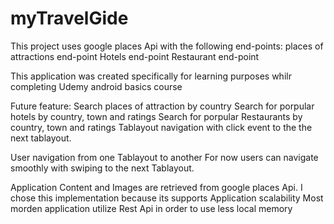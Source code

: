 # myTravelGide
This project uses google places Api with the following end-points:
places of attractions end-point
Hotels end-point
Restaurant end-point

This application was created specifically for learning purposes whilr completing Udemy android basics course

Future feature:
Search places of attraction by country
Search for porpular hotels by country, town and ratings
Search for porpular Restaurants by country, town and ratings
Tablayout navigation with click event to the the next tablayout.

User navigation from one Tablayout to another
For now users can navigate smoothly with swiping to the next Tablayout.

Application Content and Images are retrieved from google places Api.
I chose this implementation because its supports Application scalability
Most morden application utilize Rest Api in order to use less local memory
